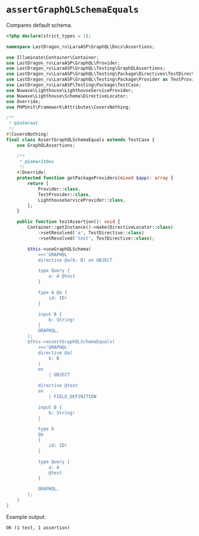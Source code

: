 # `assertGraphQLSchemaEquals`

Compares default schema.

[include:example]: ./AssertGraphQLSchemaEquals.php
[//]: # (start: c27d84ed181bcfd0818ca15c55ac1ae5741cb924799f404121378db2cc219470)
[//]: # (warning: Generated automatically. Do not edit.)

```php
<?php declare(strict_types = 1);

namespace LastDragon_ru\LaraASP\GraphQL\Docs\Assertions;

use Illuminate\Container\Container;
use LastDragon_ru\LaraASP\GraphQL\Provider;
use LastDragon_ru\LaraASP\GraphQL\Testing\GraphQLAssertions;
use LastDragon_ru\LaraASP\GraphQL\Testing\Package\Directives\TestDirective;
use LastDragon_ru\LaraASP\GraphQL\Testing\Package\Provider as TestProvider;
use LastDragon_ru\LaraASP\Testing\Package\TestCase;
use Nuwave\Lighthouse\LighthouseServiceProvider;
use Nuwave\Lighthouse\Schema\DirectiveLocator;
use Override;
use PHPUnit\Framework\Attributes\CoversNothing;

/**
 * @internal
 */
#[CoversNothing]
final class AssertGraphQLSchemaEquals extends TestCase {
    use GraphQLAssertions;

    /**
     * @inheritDoc
     */
    #[Override]
    protected function getPackageProviders(mixed $app): array {
        return [
            Provider::class,
            TestProvider::class,
            LighthouseServiceProvider::class,
        ];
    }

    public function testAssertion(): void {
        Container::getInstance()->make(DirectiveLocator::class)
            ->setResolved('a', TestDirective::class)
            ->setResolved('test', TestDirective::class);

        $this->useGraphQLSchema(
            <<<'GRAPHQL'
            directive @a(b: B) on OBJECT

            type Query {
                a: A @test
            }

            type A @a {
                id: ID!
            }

            input B {
                b: String!
            }
            GRAPHQL,
        );
        $this->assertGraphQLSchemaEquals(
            <<<'GRAPHQL'
            directive @a(
                b: B
            )
            on
                | OBJECT

            directive @test
            on
                | FIELD_DEFINITION

            input B {
                b: String!
            }

            type A
            @a
            {
                id: ID!
            }

            type Query {
                a: A
                @test
            }

            GRAPHQL,
        );
    }
}
```

Example output:

```plain
OK (1 test, 1 assertion)
```

[//]: # (end: c27d84ed181bcfd0818ca15c55ac1ae5741cb924799f404121378db2cc219470)

